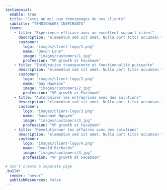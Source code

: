 ```yaml
---
testimonial:
  enable: true
  title: "Jetez un œil aux témoignages de nos clients"
  subtitle: "TÉMOIGNAGES INSPIRANTS"
  items:
    - title: "Expérience efficace avec un excellent support client"
      description: "elementum sed sit amet. Nulla port titor accumsan tincidunt. Proin eget tortor risus. Vestibulum ac diam sit amet quam"
      customer:
        logo: "images/client-logo/1.png"
        name: "Devon Lane"
        image: "images/customers/1.jpg"
        profession: "VP growth at Facebook"
    - title: "Intégration transparente et fonctionnalité puissante"
      description: "elementum sed sit amet. Nulla port titor accumsan tincidunt. Proin eget tortor risus. Vestibulum ac diam sit amet quam"
      customer:
        logo: "images/client-logo/2.png"
        name: "Guy Hawkins"
        image: "images/customers/2.jpg"
        profession: "VP growth at Facebook"
    - title: "Autonomiser les entreprises avec des solutions"
      description: "elementum sed sit amet. Nulla port titor accumsan tincidunt. Proin eget tortor risus. Vestibulum ac diam sit amet quam"
      customer:
        logo: "images/client-logo/3.png"
        name: "Savannah Nguyen"
        image: "images/customers/3.jpg"
        profession: "VP growth at Facebook"
    - title: "Révolutionner les affaires avec des solutions"
      description: "elementum sed sit amet. Nulla port titor accumsan tincidunt. Proin eget tortor risus. Vestibulum ac diam sit amet quam"
      customer:
        logo: "images/client-logo/4.png"
        name: "Ronald Richards"
        image: "images/customers/4.jpg"
        profession: "VP growth at Facebook"

# don't create a separete page
_build:
  render: "never"
  publishResources: false
---
```

